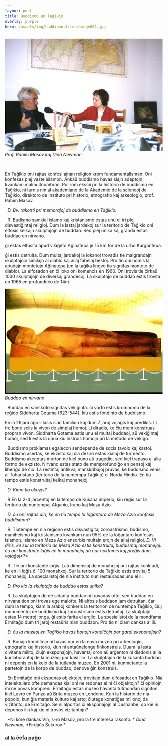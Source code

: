 ```yaml
---
layout: post
title: Buddismo en Taĝikio
overlay: purple
hero: /assets/img/buddismo.files/image002.jpg
---
```



![](/assets/img/buddismo.files/image002.jpg)
*Prof. Rahim Masov kaj Dina Newman*

 

En Taĝikio oni rajtas konfesi ajnan religion krom fundamentalisman.
Oni konfesas plej vaste islamon. Ankaŭ buddismo havas siajn adeptojn, kvankam malmultnombran. Por iom ekscii pri la historio de buddismo en Taĝikio, ni turnis nin al akademiano de la Akademio de la sciencoj de Taĝikio, direktoro de Instituto pri historio, etnografio kaj arkeologio, prof. Rahim Masov.
<!--break-->


 
*D. Bv. rakonti pri memoraĵoj de buddismo en Taĝikio.*

 
R. Budismo samkiel islamo kaj kristanismo estas unu el tri plej disvastiĝintaj religioj. Dum la lastaj jardekoj sur la teritorio de Taĝikio oni elfosis kelkajn skulptaĵojn de buddao. Sed plej unika kaj granda estas buddao en nirvano.

ĝi estas elfosita apud vilaĝeto Aĝinatepa je 15 km for de la urbo Kurgontepa.

ĝi estis detruita. Dum multaj jardekoj la lokanoj trovadis tie malgrandajn skulptaĵojn similajn al diablo kaj aliaj fabelaj bestoj. Pro tio oni nomis la apudajn montetojn Aĝinatepa (en la taĝika lingvo tio signifas monteto de diablo). La elfosadon en ĉi loko oni komencis en 1960. Oni trovis tie ĉirkaŭ 1000 skulptaĵojn de diversaj grandecoj. 
La skulptaĵo de buddao estis trovita en 1965 en profundeco de 14m. 

![](/assets/img/buddismo.files/image004.jpg)
 *Buddao en nirvano*


 
Buddao en sanskrito signifas vekiĝinta. ĉi vorto estis kromnomo de la reĝido 
Siddharta Gotama (623-544), kiu estis fondinto de buddismo.

En la 29jara aĝo li lasis sian familion kaj dum 7 jaroj vojaĝis kaj predikis. Li tre bone sciis la vivon de simplaj homoj. Li diradis, ke ĉiu mem konstruas propran vivon. Siddharta Gotama estis unu el multaj buddaoj, aŭ vekiĝintaj homoj, sed
li estis la unua kiu instruis homojn pri la metodo de vekiĝo.

 
Buddismo proklamas egalecon sendepende de socia tavolo kaj kastoj. Buddismo asertas, ke ekzisto kaj ĉia deziro estas kialoj de turmento. Buddismo akceptas morton ne kiel puno aŭ tragedio, sed kiel trapaso al alia formo de ekzisto. Nirvano estas stato de memprofundiĝo en pensoj kaj liberiĝo de ĉio. La restintaj antikvaj manskribaĵoj pruvas, ke buddismo venis al Toharistano (teritorio de la nuntempa Taĝikio) el Norda Hindio. En tiu tempo estis konstruitaj kelkaj monahejoj.

 
*D. Kiam tio okazis?*

 
R.En la 2-4 jarcentoj en la tempo de Kuŝana imperio, kiu regis sur la teritorio de nuntempaj Afganio, Irano kaj Meza Azio.

 
*D. ĉu oni rajtas diri, ke en tiu tempo la loĝantaro de Meza Azio konfesis buddismon?*

 
R. Tiutempe en nia regiono estis disvastigitaj zoroastrismo, bddismo, maniheismo kaj kristanismo kvankam nun 95% de la loĝantaro konfesas islamon. Islamo en Meza Azio ensorbis multajn erojn de aliaj religioj.
*D. Vi diris, ke sur la teritorio de Meza Azio estis konstruitaj buddismaj monahejoj. ĉu oni konstante loĝis en la monahejoj aŭ nur noktumis kaj preĝis dum* *vojaĝoj**?*

 
R. Tie oni konstante loĝis. Laŭ dimensioj de monahejoj oni rajtas konkludi, ke en ili loĝis ĉ. 100 monahxoj. Sur la teritorio de Taĝikio estis trovitaj 5 monahejoj. La specialistoj de nia instituto nun restaŭradas unu el ili.

 
*D. Pro kio la skulptaĵo de buddao estas unika?*

 
R. La skulptaĵon de de sidanta buddao ni trovadas ofte, sed buddao en nirvana tion oni trovas ege malofte. Ni elfosis buddaon jam detruitan, ĉar dum la tempo, kiam la araboj konkeris la teritorion de nuntempa Taĝikio, ĉiuj monumentoj de 
buddismo kaj zoroastrismo estis detruitaj. La skulptaĵo estas 14 metroj longa. ĝi estis farita el argilo. La spesialistoj de la mondfama Ermitaĝo dum tri jaroj restaŭris nian buddaon. Pro tio ni ĉiam dankas al ili.

 
*D. ĉu la muzeoj en Taĝikio havas bonajn kondiĉojn por gardi eksponaĵojn?*

 
R. Bonajn kondiĉojn ni havas nur en la nova muzeo pri arkeologio, etnografio kaj historio, kiun ni antaŭnelonge finkonstruis. Duam la lasta civitana milito, ĉiujn eksponaĵojn, havantaj oron aŭ arĝenton ni disdonis al la kunlaborantoj de la muzeoj por kaŝi ilin. La skulptaĵon de la kuŝanta buddao ni deponis en la kelo de la tutlanda muzeo. En 2001 ni, kunmetante la partetojn de la korpo de buddao, denove ĝin konstruis.

 
En Ermitaĝo oni eksponas objektojn, trovitajn dum elfosadoj en Taĝikio. Nia intelektularo ofte demandas kial oni ne redonas al ni ĉi objektojn?
ĉi opiniojn mi ne povas kompreni. Ermitaĝo estas muzeo havanta tutmondan signifon kiel Luvro en Parizo aŭ Brita muzeo en Londono. Kun la historio de nia popolo, kun ĝia materia kulturo kaj artoj ĉiutage konatiĝas milionoj da vizitantoj de Ermitaĝo. Se ni alportos ĉi eksponaĵojn al Dushanbe, do kie ni deponos ilin kaj kie ni trovos vizitantojn?

 
*Ni kore dankas Vin, s-ro Masov, pro la tre interesa rakonto. *
*Dina Newman,*
*Firdaŭs Ŝukurov *


### [al la ĉefa paĝo](espermov.htm) 
